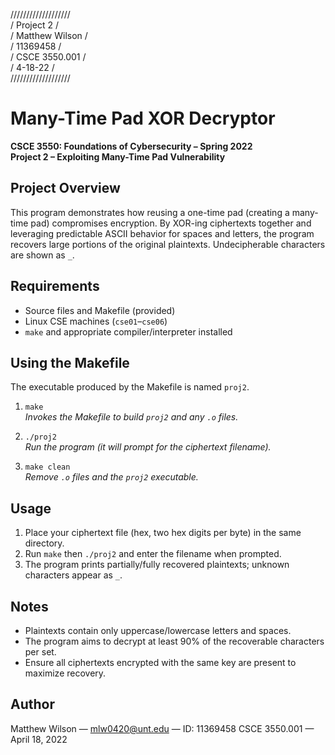 ///////////////////  
/   Project 2     /  
/ Matthew Wilson  /  
/    11369458	  /  
/  CSCE 3550.001  /  
/     4-18-22     /  
///////////////////

# Many-Time Pad XOR Decryptor
**CSCE 3550: Foundations of Cybersecurity – Spring 2022**  
**Project 2 – Exploiting Many-Time Pad Vulnerability**

## Project Overview
This program demonstrates how reusing a one-time pad (creating a many-time pad) compromises encryption. By XOR-ing ciphertexts together and leveraging predictable ASCII behavior for spaces and letters, the program recovers large portions of the original plaintexts. Undecipherable characters are shown as `_`.

## Requirements
- Source files and Makefile (provided)
- Linux CSE machines (`cse01`–`cse06`)
- `make` and appropriate compiler/interpreter installed

## Using the Makefile
The executable produced by the Makefile is named `proj2`.

1. `make`  
   *Invokes the Makefile to build `proj2` and any `.o` files.*

2. `./proj2`  
   *Run the program (it will prompt for the ciphertext filename).*

3. `make clean`  
   *Remove `.o` files and the `proj2` executable.*

## Usage
1. Place your ciphertext file (hex, two hex digits per byte) in the same directory.
2. Run `make` then `./proj2` and enter the filename when prompted.
3. The program prints partially/fully recovered plaintexts; unknown characters appear as `_`.

## Notes
- Plaintexts contain only uppercase/lowercase letters and spaces.
- The program aims to decrypt at least 90% of the recoverable characters per set.
- Ensure all ciphertexts encrypted with the same key are present to maximize recovery.

## Author
Matthew Wilson — mlw0420@unt.edu — ID: 11369458
CSCE 3550.001 — April 18, 2022
